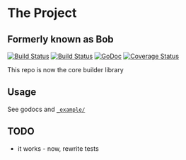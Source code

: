 # The Project

## Formerly known as Bob

[![Build Status](https://drone.io/github.com/sylphon/builder-core/status.png)](https://drone.io/github.com/sylphon/builder-core/latest)
[![Build Status](https://travis-ci.org/sylphon/builder-core.svg?branch=master)](https://travis-ci.org/sylphon/builder-core)
[![GoDoc](https://godoc.org/github.com/sylphon/builder-core?status.png)](https://godoc.org/github.com/sylphon/builder-core)
[![Coverage Status](https://img.shields.io/coveralls/sylphon/builder-core.svg)](https://coveralls.io/r/sylphon/builder-core?branch=master)

This repo is now the core builder library

## Usage

See godocs and [`_example/`](./_example)

## TODO

- it works - now, rewrite tests
